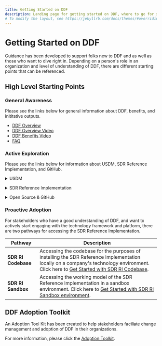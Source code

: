 ```yaml
---
title: Getting Started on DDF
description: Landing page for getting started on DDF, where to go for specific information, and how to access content
# To modify the layout, see https://jekyllrb.com/docs/themes/#overriding-theme-defaults
---
```

# Getting Started on DDF

Guidance has been developed to support folks new to DDF and as well as those who want to dive right in.  Depending on a person's role in an organization and level of understanding of DDF, there are different starting points that can be referenced.

## High Level Starting Points
### General Awareness

Please see the links below for general information about DDF, benefits, and inititative outputs. 

- [DDF Overview](overview.md)
- [DDF Overview Video](https://www.youtube.com/watch?v=082onW7jhe4&t=2s)
- [DDF Benefits Video](https://www.youtube.com/watch?v=082onW7jhe4&t=2s)
- [FAQ](faq.md)

### Active Exploration

Please see the links below for information about USDM, SDR Reference Implementation, and GitHub.

<p></p>
<details>
<summary>USDM</summary>
<p></p>
<a target="_blank" href="https://www.youtube.com/watch?v=082onW7jhe4&t=2s">DDF USDM Overview Video</a>
<p></p>
<a target="_blank" href="https://cdisc.org/ddf">Latest USDM Version from CDISC</a>
<p></p>
</details>

<p></p>
<details>
<summary>SDR Reference Implementation</summary>
<p></p>
<a target="_blank" href="https://www.youtube.com/watch?v=082onW7jhe4&t=2s">DDF SDR Reference Implementation Overview Video</a>
<p></p>
<a target="_blank" href="https://cdisc.org/ddf">DDF Azure Solution Architecture Document</a>
<p></p>
<a target="_blank" href="https://cdisc.org/ddf">SDR Reference Implementation User Interface Demo Video</a>
<p></p>
<a target="_blank" href="https://cdisc.org/ddf">SDR Reference Implementation API Demo Video</a>
<p></p>
</details>

<p></p>
<details>
<summary>Open Source & GitHub</summary>
<p></p>
<a target="_blank" href="https://cdisc.org/ddf">DDF Community</a>
<p></p>
<p></p>
<a target="_blank" href="https://cdisc.org/ddf">GitHub Support</a>
<p></p>
</details>
<p></p>

### Proactive Adoption
For stakeholders who have a good understanding of DDF, and want to actively start engaging with the technology framework and platform, there are two pathways for accessing the SDR Reference Implementation.

| Pathway             | Description                                                                                                                                                                                                         |
|---------------------|---------------------------------------------------------------------------------------------------------------------------------------------------------------------------------------------------------------------|
| **SDR RI Codebase** | Accessing the codebase for the purposes of installing the SDR Reference Implementation locally on a company's technology environment.  Click here to [Get Started with SDR RI Codebase](sdr-ri-codebase-access.md). |
| **SDR RI Sandbox**  | Accessing the working model of the SDR Reference Implementation in a sandbox environment.  Click here to [Get Started with SDR RI Sandbox environment](sdr_ri_sandbox_access.md).                                   |

## DDF Adoption Toolkit
An Adoption Tool Kit has been created to help stakeholders faciliate change management and adoption of DDF in their organizations.  

For more information, please click the [Adoption Toolkit](adoption-toolkit.md).
